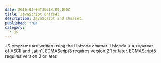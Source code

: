 ```yaml
---
date: 2016-03-03T10:18:00.000Z
title: JavaScript Charset
description: JavaScript and charset.
published: true
category:
  - js
---
```



JS programs are written using the Unicode charset.
Unicode is a superset of ASCII and Latin1.
ECMAScript3 requires version 2.1 or later.
ECMAScript5 requires version 3 or later.

